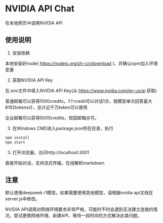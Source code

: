 # NVIDIA API Chat

在本地网页中调用NVIDIA API

## 使用说明

1. 安装依赖

本地安装好node( https://nodejs.org/zh-cn/download )，并确认npm加入环境变量

2. 获取NVIDIA API Key

在.env文件中填入NVIDIA API Key(从 https://www.nvidia.com/en-us/ai 获取)

普通邮箱可以获得1000credits，1个credit可以对话1次，按模型单次回答最大8192tokens计，总计近千万token可以使用

企业邮箱可以获得5000credits，校园邮箱亦可。

3. 在Windows CMD进入package.json所在目录，执行

```bash
npm install
npm start
```

3. 打开浏览器，访问http://localhost:3001

直接开始对话，支持流式传输，在线解析markdown

## 注意

默认使用deepseek r1模型，如果需要使用其他模型，请根据nvidia api文档在server.js中修改。

NVIDIA API调用对网络环境要求非常严格，可能时不时会遇到无法建立连接的情况，尝试更换网络环境、新建API、等待一段时间的方式解决此类问题。

